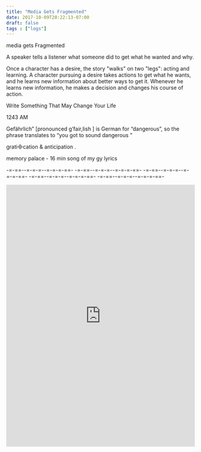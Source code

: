 ```yaml
---
title: "Media Gets Fragmented"
date: 2017-10-09T20:22:13-07:00
draft: false
tags : ["logs"]
---
```



media gets Fragmented



A speaker tells a listener what someone did to get what he wanted
and why.


Once a character has a desire, the story "walks" on two "legs": acting and learning. A character pursuing a desire takes actions to get what he wants, and he learns new information about better ways to get it. Whenever he learns new information, he makes a decision and changes his course of action.


 Write Something That May Change Your Life



1243 AM

Gefährlich” [pronounced
 g’fair,lish
 ] is German for “dangerous”, so the phrase translates to “you got to sound
dangerous
”


gratication
&
anticipation
.



memory palace - 16 min song of my  gy lyrics


-=-==--=-=-=--=-=-=-==- -=-==--=-=-=--=-=-=-==- -=-==--=-=-=--=-=-=-==- -=-==--=-=-=--=-=-=-==- -=-==--=-=-=--=-=-=-==-


<iframe width="100%" height="700" scrolling="no" frameborder="no" src="https://w.soundcloud.com/player/?url=https%3A//api.soundcloud.com/tracks/348806416%3Fsecret_token%3Ds-oAAuo&amp;color=%23ff5500&amp;auto_play=false&amp;hide_related=false&amp;show_comments=true&amp;show_user=true&amp;show_reposts=false&amp;show_teaser=true&amp;visual=true"></iframe>
